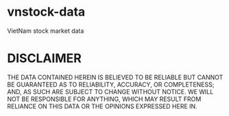 # vnstock-data
VietNam stock market data

# DISCLAIMER
THE DATA CONTAINED HEREIN IS BELIEVED TO BE RELIABLE BUT CANNOT  BE GUARANTEED AS TO RELIABILITY, ACCURACY, OR COMPLETENESS; AND, AS SUCH  ARE SUBJECT TO CHANGE WITHOUT NOTICE. WE WILL NOT BE RESPONSIBLE FOR  ANYTHING, WHICH MAY RESULT FROM RELIANCE ON THIS DATA OR THE OPINIONS  EXPRESSED HERE IN. 
